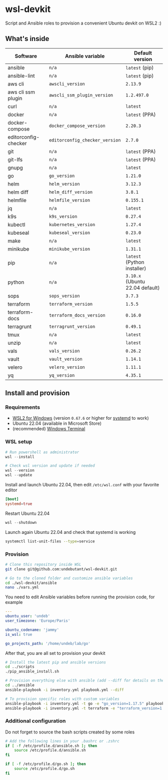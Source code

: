 # wsl-devkit

Script and Ansible roles to provision a convenient Ubuntu devkit on WSL2 :)


## What's inside

| Software             | Ansible variable               | Default version                 |
| -------------------- | ------------------------------ | ------------------------------- |
| ansible              | `n/a`                          | `latest` (pip)                  |
| ansible-lint         | `n/a`                          | `latest` (pip)                  |
| aws cli              | `awscli_version`               | `2.13.9`                        |
| aws cli ssm plugin   | `awscli_ssm_plugin_version`    | `1.2.497.0`                     |
| curl                 | `n/a`                          | `latest`                        |
| docker               | `n/a`                          | `latest` (PPA)                  |
| docker-compose       | `docker_compose_version`       | `2.20.3`                        |
| editorconfig-checker | `editorconfig_checker_version` | `2.7.0`                         |
| git                  | `n/a`                          | `latest` (PPA)                  |
| git-lfs              | `n/a`                          | `latest` (PPA)                  |
| gnupg                | `n/a`                          | `latest`                        |
| go                   | `go_version`                   | `1.21.0`                        |
| helm                 | `helm_version`                 | `3.12.3`                        |
| helm diff            | `helm_diff_version`            | `3.8.1`                         |
| helmfile             | `helmfile_version`             | `0.155.1`                       |
| jq                   | `n/a`                          | `latest`                        |
| k9s                  | `k9s_version`                  | `0.27.4`                        |
| kubectl              | `kubernetes_version`           | `1.27.4`                        |
| kubeseal             | `kubeseal_version`             | `0.23.0`                        |
| make                 | `n/a`                          | `latest`                        |
| minikube             | `minikube_version`             | `1.31.1`                        |
| pip                  | `n/a`                          | `latest` (Python installer)     |
| python               | `n/a`                          | `3.10.x` (Ubuntu 22.04 default) |
| sops                 | `sops_version`                 | `3.7.3`                         |
| terraform            | `terraform_version`            | `1.5.5`                         |
| terraform-docs       | `terraform_docs_version`       | `0.16.0`                        |
| terragrunt           | `terragrunt_version`           | `0.49.1`                        |
| tmux                 | `n/a`                          | `latest`                        |
| unzip                | `n/a`                          | `latest`                        |
| vals                 | `vals_version`                 | `0.26.2`                        |
| vault                | `vault_version`                | `1.14.1`                        |
| velero               | `velero_version`               | `1.11.1`                        |
| yq                   | `yq_version`                   | `4.35.1`                        |


## Install and provision

### Requirements

- [WSL2 for Windows](https://docs.microsoft.com/en-us/windows/wsl/install) (version `0.67.6` or higher for [systemd](https://devblogs.microsoft.com/commandline/systemd-support-is-now-available-in-wsl) to work)
- Ubuntu 22.04 (available in Microsoft Store)
- (recommended) [Windows Terminal](https://docs.microsoft.com/en-us/windows/terminal/install)


### WSL setup

```powershell
# Run powershell as administrator
wsl --install

# Check wsl version and update if needed
wsl --version
wsl --update
```

Install and launch Ubuntu 22.04, then edit `/etc/wsl.conf` with your favorite editor
```toml
[boot]
systemd=true
```

Restart Ubuntu 22.04
```powershell
wsl --shutdown
```

Launch again Ubuntu 22.04 and check that systemd is working
```bash
systemctl list-unit-files --type=service
```


### Provision

```bash
# Clone this repository inside WSL
git clone git@github.com:undebutant/wsl-devkit.git

# Go to the cloned folder and customize ansible variables
cd ./wsl-devkit/ansible
nano ./vars.yml
```

You need to edit Ansible variables before running the provision code, for example
```yaml
---
ubuntu_user: 'undeb'
user_timezone: 'Europe/Paris'

ubuntu_codename: 'jammy'
is_wsl: true

go_projects_path: '/home/undeb/lab/go'
```

After that, you are all set to provision your devkit
```bash
# Install the latest pip and ansible versions
cd ../scripts
./pip_ansible_install.sh

# Provision everything else with ansible (add --diff for details on the changes)
cd ../ansible
ansible-playbook -i inventory.yml playbook.yml --diff

# To provision specific roles with custom variables
ansible-playbook -i inventory.yml -t go -e "go_version=1.17.5" playbook.yml --diff
ansible-playbook -i inventory.yml -t terraform -e "terraform_version=1.0.11 terragrunt_version=0.34.3" playbook.yml --diff
```


### Additional configuration

Do not forget to source the bash scripts created by some roles
```bash
# Add the following lines in your .bashrc or .zshrc
if [ -f /etc/profile.d/ansible.sh ]; then
    source /etc/profile.d/ansible.sh
fi

if [ -f /etc/profile.d/go.sh ]; then
    source /etc/profile.d/go.sh
fi
```
